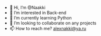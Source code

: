 - 👋 Hi, I’m @Naakki
- 👀 I’m interested in Back-end
- 🌱 I’m currently learning Python
- 💞️ I’m looking to collaborate on any projects
- 📫 How to reach me? alexnakki@ya.ru

